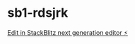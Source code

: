 # sb1-rdsjrk

[Edit in StackBlitz next generation editor ⚡️](https://stackblitz.com/~/github.com/shadownrx/sb1-rdsjrk)